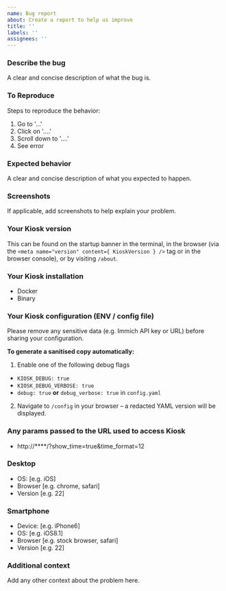 ```yaml
---
name: Bug report
about: Create a report to help us improve
title: ''
labels: ''
assignees: ''
---
```


### Describe the bug
A clear and concise description of what the bug is.

### To Reproduce
Steps to reproduce the behavior:
1. Go to '...'
2. Click on '....'
3. Scroll down to '....'
4. See error

### Expected behavior
A clear and concise description of what you expected to happen.

### Screenshots
If applicable, add screenshots to help explain your problem.

### Your Kiosk version
This can be found on the startup banner in the terminal, in the browser (via the `<meta name="version" content={ KioskVersion } />` tag or in the browser console), or by visiting `/about`.

### Your Kiosk installation
- Docker
- Binary

### Your Kiosk configuration (ENV / config file)
Please remove any sensitive data (e.g. Immich API key or URL) before sharing your configuration.

**To generate a sanitised copy automatically:**

1. Enable one of the following debug flags
  - `KIOSK_DEBUG: true`
  - `KIOSK_DEBUG_VERBOSE: true`
  - `debug: true` **or** `debug_verbose: true` in `config.yaml`
2. Navigate to `/config` in your browser – a redacted YAML version will be displayed.

### Any params passed to the URL used to access Kiosk
- http://****/?show_time=true&time_format=12

### Desktop
- OS: [e.g. iOS]
- Browser [e.g. chrome, safari]
- Version [e.g. 22]

### Smartphone
- Device: [e.g. iPhone6]
- OS: [e.g. iOS8.1]
- Browser [e.g. stock browser, safari]
- Version [e.g. 22]

### Additional context
Add any other context about the problem here.
